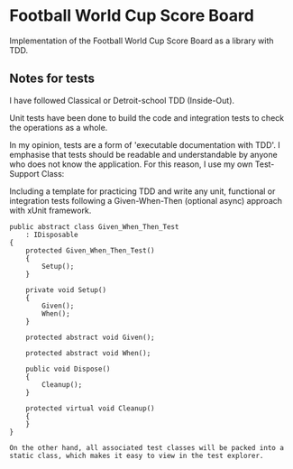 # Football World Cup Score Board
Implementation of the Football World Cup Score Board as a library with TDD.

## Notes for tests

I have followed Classical or Detroit-school TDD (Inside-Out).

Unit tests have been done to build the code and integration tests to check the operations as a whole. 

In my opinion, tests are a form of 'executable documentation with TDD'. I emphasise that tests should be readable and understandable by anyone who does not know the application. For this reason, I use my own Test-Support Class:

Including a template for practicing TDD and write any unit, functional or integration tests following a Given-When-Then (optional async) approach with xUnit framework.

    public abstract class Given_When_Then_Test
        : IDisposable
    {
        protected Given_When_Then_Test()
        {
            Setup();
        }

        private void Setup()
        {
            Given();
            When();
        }

        protected abstract void Given();

        protected abstract void When();

        public void Dispose()
        {
            Cleanup();
        }

        protected virtual void Cleanup()
        {
        }
    }

	On the other hand, all associated test classes will be packed into a static class, which makes it easy to view in the test explorer.
